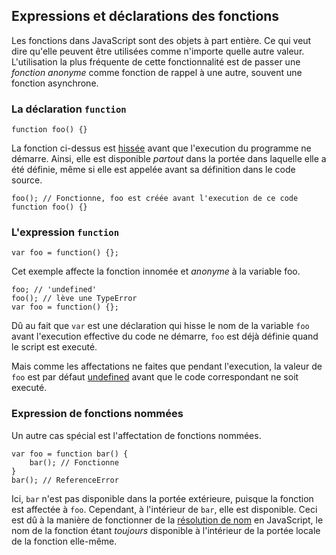 ## Expressions et déclarations des fonctions

Les fonctions dans JavaScript sont des objets à part entière. Ce qui veut dire
qu'elle peuvent être utilisées comme n'importe quelle autre valeur. L'utilisation
la plus fréquente de cette fonctionnalité est de passer une *fonction anonyme* comme
 fonction de rappel à une autre, souvent une fonction asynchrone.

### La déclaration `function`

    function foo() {}

La fonction ci-dessus est [hissée](#function.scopes) avant que l'execution du programme
ne démarre. Ainsi, elle est disponible *partout* dans la portée dans laquelle elle a
été définie, même si elle est appelée avant sa définition dans le code source.

    foo(); // Fonctionne, foo est créée avant l'execution de ce code
    function foo() {}

### L'expression `function`

    var foo = function() {};

Cet exemple affecte la fonction innomée et *anonyme* à la variable foo.

    foo; // 'undefined'
    foo(); // lève une TypeError
    var foo = function() {};

Dû au fait que `var` est une déclaration qui hisse le nom de la variable `foo`
avant l'execution effective du code ne démarre, `foo` est déjà définie quand
le script est executé.

Mais comme les affectations ne faites que pendant l'execution, la valeur de `foo`
est par défaut [undefined](#core.undefined) avant que le code correspondant ne soit executé.

### Expression de fonctions nommées

Un autre cas spécial est l'affectation de fonctions nommées.

    var foo = function bar() {
        bar(); // Fonctionne
    }
    bar(); // ReferenceError

Ici, `bar` n'est pas disponible dans la portée extérieure, puisque la fonction est affectée à `foo`.
Cependant, à l'intérieur de `bar`, elle est disponible. Ceci est dû à la manière de fonctionner
de la [résolution de nom](#function.scopes) en JavaScript, le nom de la fonction étant *toujours*
disponible à l'intérieur de la portée locale de la fonction elle-même.


